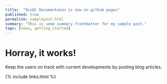 ```yaml
---
title:  "BioQC Documentaion is now on github pages" 
published: true
permalink: samplepost.html
summary: "This is some summary frontmatter for my sample post."
tags: [news, getting_started]
---
```


# Horray, it works!

Keep the users on track with current developments by posting blog articles.



{% include links.html %}
